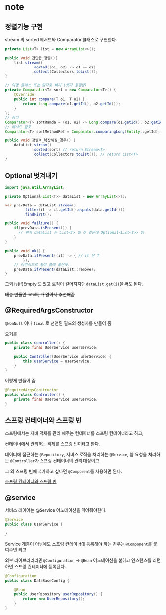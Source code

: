 # note


## 정렬기능 구현

stream 의 sorted 메서드와 Comparator 클래스로 구현한다.
```java
private List<T> list = new ArrayList<>();

public void 간단한_정렬(){
    list.stream()
            .sorted((o1, o2) -> o1 >= o2)
            .collect(Collectors.toList());
}

// 익명 클래스 또는 람다로 빼기 (셋다 동일함)
private Comparator<T> sort = new Comparator<T>() {
    @Override
    public int compare(T o1, T o2) {
        return Long.compare(o1.getId(), o2.getId());
    }
};
// 람다
Comparator<T> sortRamda = (o1, o2) -> Long.compare(o1.getId(), o2.getId());
// 메서드 참조
Comparator<T> sortMethodRef = Comparator.comparingLong(Entity::getId);

public void 정렬이_복잡해질_경우() {
    dataList.stream()
            .sorted(sort) // return Stream<T>
            .collect(Collectors.toList()); // return List<T>
}
```

## Optional 벗겨내기

```java
import java.util.ArrayList;

private Optional<List<T>> dataList = new ArrayList<>();

var prevData = dataList.stream()
        .filter(it -> it.getId().equals(data.getId()))
        .findFirst();

public void failture() {
    if(prevData.isPresent()) {
      // 왠지 dataList 는 List<T> 일 것 같은데 Optional<List<T>> 임
    } 
}

public void ok() {
    prevData.ifPresent((it) -> { // it 은 T
        });
    // 이런식으로 줄여 쓸때 좋은듯..
    prevData.ifPresent(dataList::remove); 
}
```

그외 is(if)Empty 도 있고 로직이 길어지지만 `dataList.get(i)`을 써도 된다.

~~대충 만들언 intellij 가 알아서 추천해줌~~


## @RequiredArgsConstructor

`@NonNull` 이나 `final` 로 선언된 필드의 생성자를 만들어 줌

요거를
```java
public class Controller() {
    private final UserService userService;

    public Controller(UserService userService) {
        this.userService = userService;
    }
}
```

이렇게 만들어 줌
```java
@RequiredArgsConstructor
public class Controller() {
    private final UserService userService;
}
```

## 스프링 컨테이너와 스프링 빈

스프링에서는 자바 객체를 관리 해주는 컨테이너를 스프링 컨테이너라고 하고,

컨테이너에서 관리하는 객체를 스프링 빈이라고 한다.

데이터에 접근하는 `@Repository`, 서비스 로직을 처리하는 `@Service`, 웹 요청을 처리하는 `@Controller`가 스프링 컨테이너의 관리 대상이고

그 외 스프링 빈에 추가하고 싶다면 `@Component`를 사용하면 된다.

[스프링 컨테이너와 스프링 빈](https://velog.io/@tank3a/%EC%8A%A4%ED%94%84%EB%A7%81-%EC%BB%A8%ED%85%8C%EC%9D%B4%EB%84%88%EC%99%80-%EC%8A%A4%ED%94%84%EB%A7%81-%EB%B9%88)

## @service

서비스 레이어는 @Service 어노테이션을 적어줘야한다. 

```java
@Service
public class UserService {
    
}
```

Service 계층이 아님에도 스프링 컨테이너에 등록해야 하는 경우는 `@Component`를 붙여주면 되고

외부 라이브러리라면 `@Configuration` -> `@Bean` 어노테이션을 붙이고 인스턴스를 리턴하면 스프링 컨테이너에 등록된다.

```java
@Configuration
public class DataBaseConfig {

    @Bean
    public UserRepository userRepository() {
        return new UserRepository();
    }
}
```